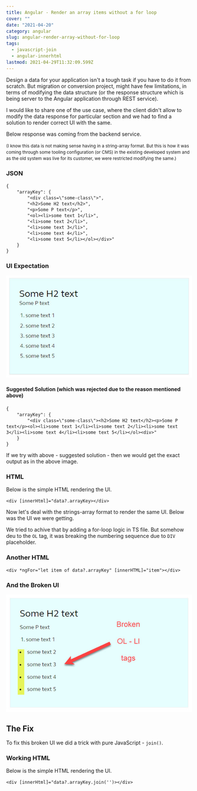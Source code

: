 ```yaml
---
title: Angular - Render an array items without a for loop
cover: ""
date: "2021-04-20"
category: angular
slug: angular-render-array-without-for-loop
tags:
  - javascript-join
  - angular-innerhtml
lastmod: 2021-04-29T11:32:09.599Z
---
```


Design a data for your application isn't a tough task if you have to do it from scratch. But migration or conversion project, might have few limitations, in terms of modifying the data structure (or the response structure which is being server to the Angular application through REST service).

I would like to share one of the use case, where the client didn't allow to modify the data response for particular section and we had to find a solution to render correct UI with the same.

Below response was coming from the backend service.

<small>(I know this data is not making sense having in a string-array format. But this is how it was coming through some tooling configuration (or CMS) in the existing developed system and as the old system was live for its customer, we were restricted modifying the same.)</small>

### JSON

```
{
	"arrayKey": {
		"<div class=\"some-class\">",
		"<h2>Some H2 text</h2>",
		"<p>Some P text</p>",
		"<ol><li>some text 1</li>",
		"<li>some text 2</li>",
		"<li>some text 3</li>",
		"<li>some text 4</li>",
		"<li>some text 5</li></ol></div>"
	}
}
```

### UI Expectation

![enter image description here](./correct-output.jpg)

#### Suggested Solution (which was rejected due to the reason mentioned above)

```
{
	"arrayKey": {
		"<div class=\"some-class\"><h2>Some H2 text</h2><p>Some P text</p><ol><li>some text 1</li><li>some text 2</li><li>some text 3</li><li>some text 4</li><li>some text 5</li></ol><div>"
	}
}
```

If we try with above - suggested solution - then we would get the exact output as in the above image.

### HTML

Below is the simple HTML rendering the UI.

```
<div [innerHtml]="data?.arrayKey></div>
```

Now let's deal with the strings-array format to render the same UI. Below was the UI we were getting.

We tried to achive that by adding a for-loop logic in TS file. But somehow deu to the `OL` tag, it was breaking the numbering sequence due to `DIV` placeholder.

### Another HTML

```
<div *ngFor="let item of data?.arrayKey" [innerHTML]="item"></div>
```

### And the Broken UI

![enter image description here](./incorrect-output-for-loop.jpg)

## The Fix

To fix this broken UI we did a trick with pure JavaScript - `join()`.

### Working HTML

Below is the simple HTML rendering the UI.

```
<div [innerHtml]="data?.arrayKey.join('')></div>
```
